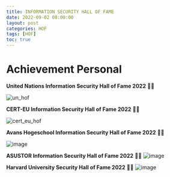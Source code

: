 ```yaml
---
title: INFORMATION SECURITY HALL OF FAME
date: 2022-09-02 08:00:00 
layout: post
categories: HOF
tags: [HOF]
toc: true
---
```

# Achievement Personal
**United Nations Information Security Hall of Fame 2022** 🌟🥳

![un_hof](https://user-images.githubusercontent.com/79050415/188348087-a670b1f8-bc79-41fc-923b-175b6893aa6c.png)

**CERT-EU Information Security Hall of Fame 2022** 🌟🥳

![cert_eu_hof](https://user-images.githubusercontent.com/79050415/188348945-a6869d37-7680-49d3-bdae-a6a24929e20b.png)

**Avans Hogeschool Information Security Hall of Fame 2022** 🌟🥳

![image](https://user-images.githubusercontent.com/79050415/191164688-2e4f685e-adf3-4ba4-9df4-ecc272edbc46.png)

**ASUSTOR Information Security Hall of Fame 2022** 🌟🥳
![image](https://user-images.githubusercontent.com/79050415/191521902-edc1939a-253e-4650-9375-04a263e144c2.png)

**Harvard University Security Hall of Fame 2022** 🌟🥳
![image](https://user-images.githubusercontent.com/79050415/191525566-8df81ccf-92fe-4dbc-ad19-10cd7dc40335.png)
